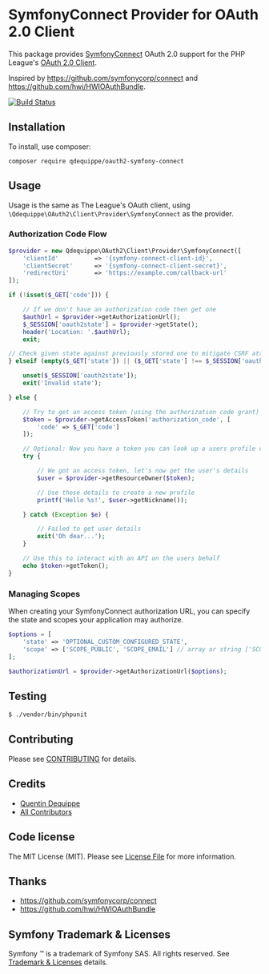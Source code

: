 # SymfonyConnect Provider for OAuth 2.0 Client

This package provides [SymfonyConnect](https://connect.symfony.com) OAuth 2.0 support for the PHP League's [OAuth 2.0 Client](https://github.com/thephpleague/oauth2-client).

Inspired by https://github.com/symfonycorp/connect and https://github.com/hwi/HWIOAuthBundle.

[![Build Status](https://travis-ci.org/qdequippe/oauth2-symfony-connect.svg)](http://travis-ci.org/qdequippe/oauth2-symfony-connect)

## Installation

To install, use composer:

```
composer require qdequippe/oauth2-symfony-connect
```

## Usage

Usage is the same as The League's OAuth client, using `\Qdequippe\OAuth2\Client\Provider\SymfonyConnect` as the provider.

### Authorization Code Flow

```php
$provider = new Qdequippe\OAuth2\Client\Provider\SymfonyConnect([
    'clientId'          => '{symfony-connect-client-id}',
    'clientSecret'      => '{symfony-connect-client-secret}',
    'redirectUri'       => 'https://example.com/callback-url'
]);

if (!isset($_GET['code'])) {

    // If we don't have an authorization code then get one
    $authUrl = $provider->getAuthorizationUrl();
    $_SESSION['oauth2state'] = $provider->getState();
    header('Location: '.$authUrl);
    exit;

// Check given state against previously stored one to mitigate CSRF attack
} elseif (empty($_GET['state']) || ($_GET['state'] !== $_SESSION['oauth2state'])) {

    unset($_SESSION['oauth2state']);
    exit('Invalid state');

} else {

    // Try to get an access token (using the authorization code grant)
    $token = $provider->getAccessToken('authorization_code', [
        'code' => $_GET['code']
    ]);

    // Optional: Now you have a token you can look up a users profile data
    try {

        // We got an access token, let's now get the user's details
        $user = $provider->getResourceOwner($token);

        // Use these details to create a new profile
        printf('Hello %s!', $user->getNickname());

    } catch (Exception $e) {

        // Failed to get user details
        exit('Oh dear...');
    }

    // Use this to interact with an API on the users behalf
    echo $token->getToken();
}
```

### Managing Scopes

When creating your SymfonyConnect authorization URL, you can specify the state and scopes your application may authorize.

```php
$options = [
    'state' => 'OPTIONAL_CUSTOM_CONFIGURED_STATE',
    'scope' => ['SCOPE_PUBLIC', 'SCOPE_EMAIL'] // array or string ['SCOPE_PUBLIC SCOPE_EMAIL']
];

$authorizationUrl = $provider->getAuthorizationUrl($options);
```

## Testing

``` bash
$ ./vendor/bin/phpunit
```

## Contributing

Please see [CONTRIBUTING](https://github.com/qdequippe/oauth2-symfony-connect/blob/master/CONTRIBUTING.md) for details.


## Credits

- [Quentin Dequippe](https://github.com/qdequippe)
- [All Contributors](https://github.com/qdequippe/oauth2-symfony-connect/contributors)


## Code license

The MIT License (MIT). Please see [License File](https://github.com/qdequippe/oauth2-symfony-connect/blob/master/LICENSE) for more information.

## Thanks

- https://github.com/symfonycorp/connect
- https://github.com/hwi/HWIOAuthBundle

## Symfony Trademark & Licenses

Symfony ™ is a trademark of Symfony SAS. All rights reserved. See [Trademark & Licenses](https://symfony.com/license) details.
